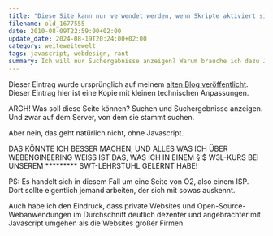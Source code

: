 ```yaml
---
title: "Diese Site kann nur verwendet werden, wenn Skripte aktiviert sind."
filename: old_1677555
date: 2010-08-09T22:59:00+02:00
update_date: 2024-08-19T20:24:00+02:00
category: weiteweitewelt
tags: javascript, webdesign, rant
summary: Ich will nur Suchergebnisse anzeigen? Warum brauche ich dazu Javascript?
---
```

Dieser Eintrag wurde ursprünglich auf meinem [alten Blog veröffentlicht](https://stu.blogger.de/stories/1677555/). Dieser Eintrag hier ist eine Kopie mit kleinen technischen Anpassungen.

ARGH! Was soll diese Seite können? Suchen und Suchergebnisse anzeigen. Und zwar auf dem Server, von dem sie stammt suchen.

Aber nein, das geht natürlich nicht, ohne Javascript.

DAS KÖNNTE ICH BESSER MACHEN, UND ALLES WAS ICH ÜBER WEBENGINEERING WEISS IST DAS, WAS ICH IN EINEM §!$ W3L-KURS BEI UNSEREM \*\*\*\*\*\*\*\*\* SWT-LEHRSTUHL GELERNT HABE!

PS: Es handelt sich in diesem Fall um eine Seite von O2, also einem ISP. Dort sollte eigentlich jemand arbeiten, der sich mit sowas auskennt.

Auch habe ich den Eindruck, dass private Websites und Open-Source-Webanwendungen im Durchschnitt deutlich dezenter und angebrachter mit Javascript umgehen als die Websites großer Firmen.
